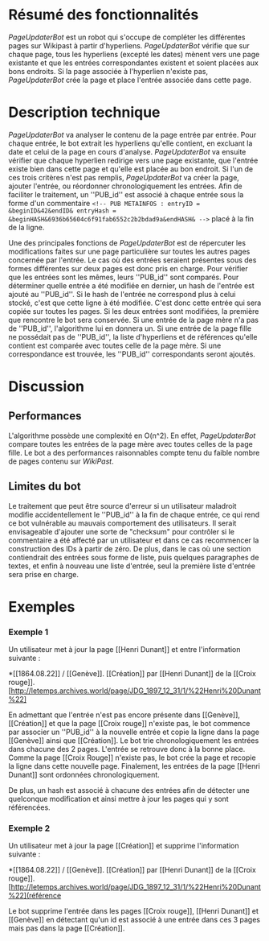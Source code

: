 # Résumé des fonctionnalités 
*PageUpdaterBot* est un robot qui s'occupe de compléter les différentes pages sur Wikipast à partir d'hyperliens. *PageUpdaterBot* vérifie que sur chaque page, tous les hyperliens (excepté les dates) mènent vers une page existante et que les entrées correspondantes existent et soient placées aux bons endroits.  Si la page associée à l'hyperlien n'existe pas, *PageUpdaterBot* crée la page et place l'entrée associée dans cette page. 

# Description technique 
*PageUpdaterBot* va analyser le contenu de la page entrée par entrée. Pour chaque entrée, le bot extrait les hyperliens qu'elle contient, en excluant la date et celui de la page en cours d'analyse. *PageUpdaterBot* va ensuite vérifier que chaque hyperlien redirige vers une page existante, que l'entrée existe bien dans cette page et qu'elle est placée au bon endroit. Si l'un de ces trois critères n'est pas remplis, *PageUpdaterBot* va créer la page, ajouter l'entrée, ou réordonner chronologiquement les entrées. Afin de faciliter le traitement, un ''PUB_id'' est associé à chaque entrée sous la forme d'un commentaire `<!-- PUB METAINFOS : entryID = &beginID&42&endID& entryHash = &beginHASH&6936b65604c6f91fab6552c2b2bdad9a&endHASH& -->` placé à la fin de la ligne. 

Une des principales fonctions de *PageUpdaterBot* est de répercuter les modifications faites sur une page particulière sur toutes les autres pages concernée par l'entrée. Le cas où des entrées seraient présentes sous des formes différentes sur deux pages est donc pris en charge. Pour vérifier que les entrées sont les mêmes, leurs ''PUB_id'' sont comparés. Pour déterminer quelle entrée a été modifiée en dernier, un hash de l'entrée est ajouté au ''PUB_id''. Si le hash de l'entrée ne correspond plus à celui stocké, c'est que cette ligne à été modifiée. C'est donc cette entrée qui sera copiée sur toutes les pages. Si les deux entrées sont modifiées, la première que rencontre le bot sera conservée. Si une entrée de la page mère n'a pas de ''PUB_id'', l'algorithme lui en donnera un. Si une entrée de la page fille ne possédait pas de ''PUB_id'', la liste d'hyperliens et de références qu'elle contient est comparée avec toutes celle de la page mère. Si une correspondance est trouvée, les ''PUB_id'' correspondants seront ajoutés. 

# Discussion 

## Performances 
L'algorithme possède une complexité en O(n^2). En effet, *PageUpdaterBot* compare toutes les entrées de la page mère avec toutes celles de la page fille. Le bot a des performances raisonnables compte tenu du faible nombre de pages contenu sur  *WikiPast*.

## Limites du bot
Le traitement que peut être source d'erreur si un utilisateur maladroit modifie accidentellement le ''PUB_id'' à la fin de chaque entrée, ce qui rend ce bot vulnérable au mauvais comportement des utilisateurs. Il serait envisageable d'ajouter une sorte de "checksum" pour contrôler si le commentaire a été affecté par un utilisateur et dans ce cas recommencer la construction des IDs à partir de zéro. De plus, dans le cas où une section contiendrait des entrées sous forme de liste, puis quelques paragraphes de textes, et enfin à nouveau une liste d'entrée, seul la première liste d'entrée sera prise en charge.

# Exemples 
### Exemple 1
Un utilisateur met à jour la page [[Henri Dunant]] et entre l'information suivante :

*[[1864.08.22]] / [[Genève]]. [[Création]] par [[Henri Dunant]] de la [[Croix rouge]]. [http://letemps.archives.world/page/JDG_1897_12_31/1/%22Henri%20Dunant%22]

En admettant que l'entrée n'est pas encore présente dans [[Genève]], [[Création]] et que la page [[Croix rouge]] n'existe pas, le bot commence par associer un ''PUB_id'' à la nouvelle entrée et copie la ligne dans la page [[Genève]] ainsi que [[Création]]. Le bot trie chronologiquement les entrées dans chacune des 2 pages. L'entrée se retrouve donc à la bonne place. Comme la page [[Croix Rouge]] n'existe pas, le bot crée la page et recopie la ligne dans cette nouvelle page. Finalement, les entrées de la page [[Henri Dunant]] sont ordonnées chronologiquement.

De plus, un hash est associé à chacune des entrées afin de détecter une quelconque modification et ainsi mettre à jour les pages qui y sont référencées.

### Exemple 2

Un utilisateur met à jour la page [[Création]] et supprime l'information suivante :

*[[1864.08.22]] / [[Genève]]. [[Création]] par [[Henri Dunant]] de la [[Croix rouge]]. [http://letemps.archives.world/page/JDG_1897_12_31/1/%22Henri%20Dunant%22](référence

Le bot supprime l'entrée dans les pages [[Croix rouge]], [[Henri Dunant]] et [[Genève]] en détectant qu'un id est associé à une entrée dans ces 3 pages mais pas dans la page [[Création]].
